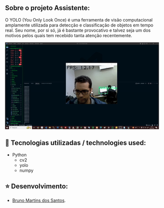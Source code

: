 
## Sobre o projeto Assistente:

O YOLO (You Only Look Once) é uma ferramenta de visão computacional amplamente utilizada para detecção e classificação de objetos em tempo real. Seu nome, por si só, já é bastante provocativo e talvez seja um dos motivos pelos quais tem recebido tanta atenção recentemente.


<img src="/deteccao.gif" style="width:900px">


## :rocket: Tecnologias utilizadas / technologies used:
- Python
  - cv2
  - yolo
  - numpy

## :star: Desenvolvimento:
- [Bruno Martins dos Santos](https://github.com/bnomartins).
